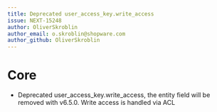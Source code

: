 ```yaml
---
title: Deprecated user_access_key.write_access
issue: NEXT-15248
author: OliverSkroblin
author_email: o.skroblin@shopware.com 
author_github: OliverSkroblin
---
```

# Core
* Deprecated user_access_key.write_access, the entity field will be removed with v6.5.0. Write access is handled via ACL
